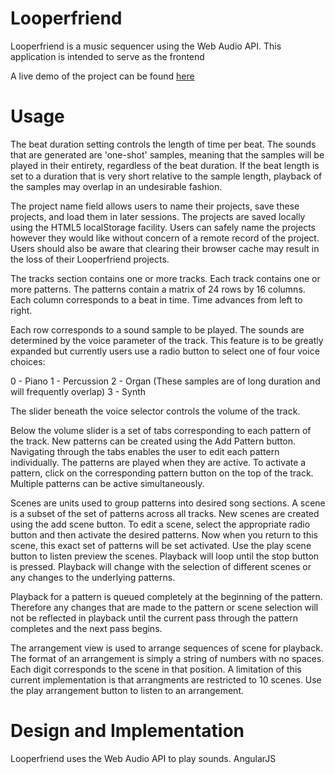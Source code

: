 # Looperfriend

Looperfriend is a music sequencer using the Web Audio API. This application is 
intended to serve as the frontend 

A live demo of the project can be found [here](http://ns6029.hostgator.com/~tmcclory/looperfriend/app/index.html)
# Usage

The beat duration setting controls the length of time per beat. The sounds that
are generated are 'one-shot' samples, meaning that the samples will be played
in their entirety, regardless of the beat duration. If the beat length is set 
to a duration that is very short relative to the sample length, playback of the 
samples may overlap in an undesirable fashion.

The project name field allows users to name their projects, save these projects,
and load them in later sessions. The projects are saved locally using the HTML5
localStorage facility. Users can safely name the projects however they would 
like without concern of a remote record of the project. Users should also be
aware that clearing their browser cache may result in the loss of their 
Looperfriend projects.

The tracks section contains one or more tracks. Each track contains one or more 
patterns. The patterns contain a matrix of 24 rows by 16 columns. Each column 
corresponds to a beat in time. Time advances from left to right.

Each row corresponds to a sound sample to be played. The sounds are determined by
the voice parameter of the track. This feature is to be greatly expanded but
currently users use a radio button to select one of four voice choices:

0 - Piano
1 - Percussion
2 - Organ (These samples are of long duration and will frequently overlap)
3 - Synth 

The slider beneath the voice selector controls the volume of the track.

Below the volume slider is a set of tabs corresponding to each pattern
of the track. New patterns can be created using the Add Pattern button.
Navigating through the tabs enables the user to edit each pattern individually.
The patterns are played when they are active. To activate a pattern, click on the
corresponding pattern button on the top of the track. Multiple patterns can be 
active simultaneously.

Scenes are units used to group patterns into desired song sections.
A scene is a subset of the set of patterns across all tracks. New scenes
are created using the add scene button. To edit a scene, select the 
appropriate radio button and then activate the desired patterns. Now when you
return to this scene, this exact set of patterns will be set activated. Use the
play scene button to listen preview the scenes. Playback will loop until the 
stop button is pressed. Playback will change with the selection of different 
scenes or any changes to the underlying patterns. 

Playback for a pattern is queued completely at the beginning of the pattern.
Therefore any changes that are made to the pattern or scene selection will not
be reflected in playback until the current pass through the pattern completes and
the next pass begins.

The arrangement view is used to arrange sequences of scene for playback.
The format of an arrangement is simply a string of numbers with no spaces.
Each digit corresponds to the scene in that position. A limitation of this 
current implementation is that arrangments are restricted to 10 scenes. Use
the play arrangement button to listen to an arrangement.

# Design and Implementation

Looperfriend uses the Web Audio API to play sounds.
AngularJS 
